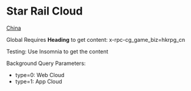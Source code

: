 # Star Rail Cloud

[China](https://cg-hkrpg-api.mihoyo.com/hkrpg_cn/cg/gamer/api/getUIConfig)

Global Requires **Heading** to get content: x-rpc-cg_game_biz=hkrpg_cn

Testing: Use Insomnia to get the content

Background Query Parameters:

- type=0: Web Cloud
- type=1: App Cloud

